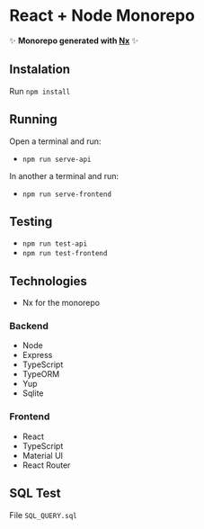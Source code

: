 # React + Node Monorepo

✨ **Monorepo generated with [Nx](https://nx.dev)** ✨

## Instalation

Run `npm install`

## Running

Open a terminal and run:

- `npm run serve-api`

In another a terminal and run:

- `npm run serve-frontend`

## Testing

- `npm run test-api`
- `npm run test-frontend`

## Technologies

- Nx for the monorepo

### Backend

- Node
- Express
- TypeScript
- TypeORM
- Yup
- Sqlite

### Frontend

- React
- TypeScript
- Material UI
- React Router

## SQL Test

File `SQL_QUERY.sql`
